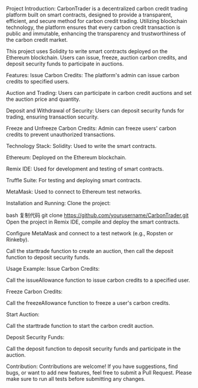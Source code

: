 Project Introduction:
CarbonTrader is a decentralized carbon credit trading platform built on smart contracts, designed to provide a transparent, efficient, and secure method for carbon credit trading. Utilizing blockchain technology, the platform ensures that every carbon credit transaction is public and immutable, enhancing the transparency and trustworthiness of the carbon credit market.

This project uses Solidity to write smart contracts deployed on the Ethereum blockchain. Users can issue, freeze, auction carbon credits, and deposit security funds to participate in auctions.

Features:
Issue Carbon Credits: The platform's admin can issue carbon credits to specified users.

Auction and Trading: Users can participate in carbon credit auctions and set the auction price and quantity.

Deposit and Withdrawal of Security: Users can deposit security funds for trading, ensuring transaction security.

Freeze and Unfreeze Carbon Credits: Admin can freeze users' carbon credits to prevent unauthorized transactions.

Technology Stack:
Solidity: Used to write the smart contracts.

Ethereum: Deployed on the Ethereum blockchain.

Remix IDE: Used for development and testing of smart contracts.

Truffle Suite: For testing and deploying smart contracts.

MetaMask: Used to connect to Ethereum test networks.

Installation and Running:
Clone the project:

bash
复制代码
git clone https://github.com/yourusername/CarbonTrader.git
Open the project in Remix IDE, compile and deploy the smart contracts.

Configure MetaMask and connect to a test network (e.g., Ropsten or Rinkeby).

Call the starttrade function to create an auction, then call the deposit function to deposit security funds.

Usage Example:
Issue Carbon Credits:

Call the issueAllowance function to issue carbon credits to a specified user.

Freeze Carbon Credits:

Call the freezeAllowance function to freeze a user's carbon credits.

Start Auction:

Call the starttrade function to start the carbon credit auction.

Deposit Security Funds:

Call the deposit function to deposit security funds and participate in the auction.

Contribution:
Contributions are welcome! If you have suggestions, find bugs, or want to add new features, feel free to submit a Pull Request. Please make sure to run all tests before submitting any changes.
